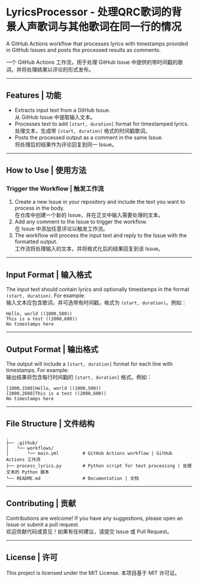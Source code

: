# LyricsProcessor - 处理QRC歌词的背景人声歌词与其他歌词在同一行的情况

A GitHub Actions workflow that processes lyrics with timestamps provided in GitHub Issues and posts the processed results as comments.

一个 GitHub Actions 工作流，用于处理 GitHub Issue 中提供的带时间戳的歌词，并将处理结果以评论的形式发布。

---

## Features | 功能

- Extracts input text from a GitHub Issue.  
  从 GitHub Issue 中提取输入文本。
- Processes text to add `[start, duration]` format for timestamped lyrics.  
  处理文本，生成带 `[start, duration]` 格式的时间戳歌词。
- Posts the processed output as a comment in the same Issue.  
  将处理后的结果作为评论回复到同一 Issue。

---

## How to Use | 使用方法

### Trigger the Workflow | 触发工作流

1. Create a new Issue in your repository and include the text you want to process in the body.  
   在仓库中创建一个新的 Issue，并在正文中输入需要处理的文本。
2. Add any comment to the Issue to trigger the workflow.  
   在 Issue 中添加任意评论以触发工作流。
3. The workflow will process the input text and reply to the Issue with the formatted output.  
   工作流将处理输入的文本，并将格式化后的结果回复到该 Issue。

---

## Input Format | 输入格式

The input text should contain lyrics and optionally timestamps in the format `(start, duration)`. For example:  
输入文本应包含歌词，并可选带有时间戳，格式为 `(start, duration)`。例如：

```
Hello, world ((1000,500))
This is a test ((2000,600))
No timestamps here
```

---

## Output Format | 输出格式

The output will include a `[start, duration]` format for each line with timestamps. For example:  
输出结果将包含每行时间戳的 `[start, duration]` 格式。例如：

```
[1000,1500]Hello, world ((1000,500))
[2000,2600]This is a test ((2000,600))
No timestamps here
```

---

## File Structure | 文件结构

```
.
├── .github/
│   └── workflows/
│       └── main.yml         # GitHub Actions workflow | GitHub Actions 工作流
├── process_lyrics.py        # Python script for text processing | 处理文本的 Python 脚本
└── README.md                # Documentation | 文档
```

---

## Contributing | 贡献

Contributions are welcome! If you have any suggestions, please open an Issue or submit a pull request.  
欢迎贡献代码或意见！如果有任何建议，请提交 Issue 或 Pull Request。

---

## License | 许可

This project is licensed under the MIT License.
本项目基于 MIT 许可证。
